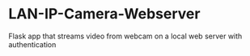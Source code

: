 # LAN-IP-Camera-Webserver
Flask app that streams video from webcam on a local web server with authentication

